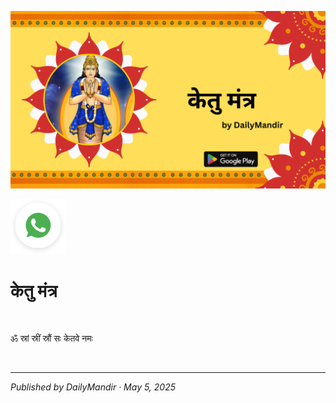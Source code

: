 <!-- Banner SVG -->
![Banner](https://raw.githubusercontent.com/anandwana001/content-repo/refs/heads/main/navgrah_mantra_trantric/ketu/ketu_grah_mantra_banner.png)

<!-- Share & WhatsApp icons as SVG -->
<a href="https://api.whatsapp.com/send?text=Check%20out%20this%20article%20in%20the%20Daily%20Mandir%20app%3A%20https%3A%2F%2Fwww.dailymandir.com%2Farticles%3FcontentUrl%3Dhttps%253A%252F%252Fraw.githubusercontent.com%252Fanandwana001%252Fcontent-repo%252Frefs%252Fheads%252Fmain%252Fstrotra%252Fnav_grah_strotra%252Fketu%252Fketu_strotra.md%26title%3DKetu%2520Strotra">
  <img src="https://raw.githubusercontent.com/anandwana001/content-repo/refs/heads/main/assets/ic_wtsapp_share_rounded.svg" alt="WhatsApp"/>
</a>


<br>

# केतु मंत्र

<br>                                                    

ॐ स्रां स्रीं स्रौं सः केतवे नमः 

<br>

---

*Published by DailyMandir · May 5, 2025*


